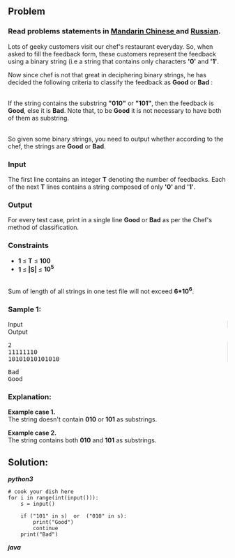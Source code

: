 <div id="problem-statement" class="_problemBody_lulsq_29 print"><h2>Problem</h2>
<h3> Read problems statements in <a rel="nofollow noreferrer noopener" href="https://www.codechef.com/download/translated/JAN14/mandarin/ERROR.pdf">Mandarin Chinese </a> and <a rel="nofollow noreferrer noopener" href="https://www.codechef.com/download/translated/JAN14/russian/ERROR.pdf">Russian</a>.</h3>
<p> Lots of geeky customers visit our chef's restaurant everyday. So, when asked to fill the feedback form, these customers represent the feedback using a binary string (i.e a string that contains only characters <b>'0'</b> and <b>'1'</b>. </p>
<p>Now since chef is not that great in deciphering binary strings, he has decided the following criteria to classify the feedback as <b>Good</b> or <b>Bad</b> : <br><br></p>
<p>If the string contains the substring <b>"010"</b> or <b>"101"</b>, then the feedback is <b>Good</b>, else it is <b>Bad</b>. Note that, to be <b>Good</b> it is not necessary to have both of them as substring.<br><br></p><p> So given some binary strings, you need to output whether according to the chef, the strings are <b>Good</b> or <b>Bad</b>. </p><p></p>
<h3>Input</h3>
<p> The first line contains an integer <b>T</b> denoting the number of feedbacks. Each of the next <b>T</b> lines contains a string composed of only <b>'0' </b> and <b>'1'</b>.</p>
<h3>Output</h3>
<p> For every test case, print in a single line <b>Good</b> or <b>Bad</b> as per the Chef's method of classification.
</p><h3>Constraints</h3>
<ul><li><b> 1 </b>≤  <b>T</b> ≤ <b>  100 </b></li>
<li><b> 1 </b> ≤ <b> |S| </b>  ≤ <b> 10<sup>5</sup></b></li>
</ul><br>
Sum of length of all strings in one test file will not exceed <b>6*10<sup>6</sup></b>.
<br>
<h3>Sample 1:</h3>
<div data-reactroot="" class="_input_output__table_lulsq_184"><div class="_text_copy__container_lulsq_188"><div class="_text_copy_lulsq_188 _input_top__box_lulsq_198" style="border-right: 1px solid rgb(210, 217, 231);"><span>Input</span><div title="Copy to clipboard" class="" style="pointer-events: all;"><span class="_icon__box_9xn05_2"><i class="_copy__icon_9xn05_14"></i></span></div></div><div class="_text_copy_lulsq_188 _ouput_top__box_lulsq_201"><span>Output</span><div title="Copy to clipboard" class="" style="pointer-events: all;"><span class="_icon__box_9xn05_2"><i class="_copy__icon_9xn05_14"></i></span></div></div></div><div class="_values__container_lulsq_204"><div class="_values_lulsq_204" style="border-right: 1px solid rgb(210, 217, 231);"><pre>2
11111110
10101010101010</pre></div><div class="_values_lulsq_204"><pre>Bad
Good</pre></div></div></div>
<h3>Explanation:</h3>
<p><b>Example case 1.</b><br>
The string doesn't contain <b>010</b> or <b>101</b> as substrings.
 </p>
<p><b>Example case 2.</b><br>
The string contains both <b>010</b> and <b>101</b> as substrings.
</p></div>

## Solution:
***python3***
```
# cook your dish here
for i in range(int(input())):
    s = input()
    
    if ("101" in s)  or  ("010" in s):
        print("Good")
        continue
    print("Bad")    

```

***java***
```

```
